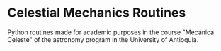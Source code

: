 # Celestial Mechanics Routines

Python routines made for academic purposes in the course "Mecánica Celeste" of the astronomy program in the University of Antioquia.
